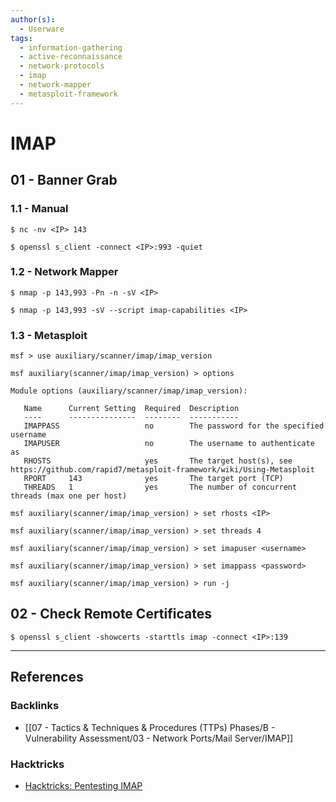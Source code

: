 ```yaml
---
author(s):
  - Userware
tags:
  - information-gathering
  - active-reconnaissance
  - network-protocols
  - imap
  - network-mapper
  - metasploit-framework
---
```

# IMAP

## 01 - Banner Grab

### 1.1 - Manual

```
$ nc -nv <IP> 143

$ openssl s_client -connect <IP>:993 -quiet
```

### 1.2 - Network Mapper

```
$ nmap -p 143,993 -Pn -n -sV <IP>

$ nmap -p 143,993 -sV --script imap-capabilities <IP>
```

### 1.3 - Metasploit

```
msf > use auxiliary/scanner/imap/imap_version

msf auxiliary(scanner/imap/imap_version) > options

Module options (auxiliary/scanner/imap/imap_version):

   Name      Current Setting  Required  Description
   ----      ---------------  --------  -----------
   IMAPPASS                   no        The password for the specified username
   IMAPUSER                   no        The username to authenticate as
   RHOSTS                     yes       The target host(s), see https://github.com/rapid7/metasploit-framework/wiki/Using-Metasploit
   RPORT     143              yes       The target port (TCP)
   THREADS   1                yes       The number of concurrent threads (max one per host)

msf auxiliary(scanner/imap/imap_version) > set rhosts <IP>

msf auxiliary(scanner/imap/imap_version) > set threads 4

msf auxiliary(scanner/imap/imap_version) > set imapuser <username>

msf auxiliary(scanner/imap/imap_version) > set imappass <password>

msf auxiliary(scanner/imap/imap_version) > run -j
```

## 02 - Check Remote Certificates

```
$ openssl s_client -showcerts -starttls imap -connect <IP>:139
```

---
## References

### Backlinks

- [[07 - Tactics & Techniques & Procedures (TTPs) Phases/B - Vulnerability Assessment/03 - Network Ports/Mail Server/IMAP]]

### Hacktricks

- [Hacktricks: Pentesting IMAP](https://book.hacktricks.wiki/en/network-services-pentesting/pentesting-imap.html)